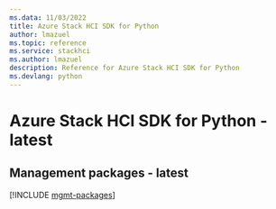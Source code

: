 ```yaml
---
ms.data: 11/03/2022
title: Azure Stack HCI SDK for Python
author: lmazuel
ms.topic: reference
ms.service: stackhci
ms.author: lmazuel
description: Reference for Azure Stack HCI SDK for Python
ms.devlang: python
---
```

# Azure Stack HCI SDK for Python - latest

## Management packages - latest
[!INCLUDE [mgmt-packages](stack-hci-mgmt-index.md)]